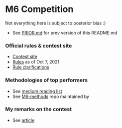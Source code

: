 # M6 Competition

Not everything here is subject to posterior bias :)

- See [PRIOR.md](https://github.com/microprediction/m6/blob/main/PRIOR.md) for prev version of this README.md

### Official rules & contest site

- [Contest site](https://mofc.unic.ac.cy/the-m6-competition/)
- [Rules](https://github.com/microprediction/m6/blob/main/docs/M6-forecasting-competition-Guidelines-20210908.pdf) as of Oct 7, 2021
- [Rule clarifications](https://github.com/microprediction/m6/blob/main/docs/clarifications.md)

### Methodologies of top performers

- See [medium reading list](https://medium.com/@microprediction/list/m6-financial-forecasting-competition-2d50ce33b3bd)  
- See [M6-methods](https://github.com/Mcompetitions/M6-methods/tree/main) repo maintained by 


### My remarks on the contest

- See [article](https://medium.com/geekculture/the-options-market-beat-94-of-participants-in-the-m6-financial-forecasting-contest-fa4f47f57d33)

